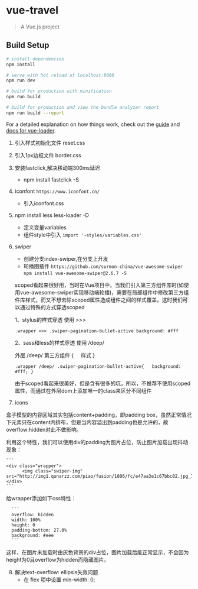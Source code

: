 # vue-travel

> A Vue.js project

## Build Setup

``` bash
# install dependencies
npm install

# serve with hot reload at localhost:8080
npm run dev

# build for production with minification
npm run build

# build for production and view the bundle analyzer report
npm run build --report
```

For a detailed explanation on how things work, check out the [guide](http://vuejs-templates.github.io/webpack/) and [docs for vue-loader](http://vuejs.github.io/vue-loader).

1. 引入样式初始化文件 reset.css

2. 引入1px边框文件 border.css

3. 安装fastclick,解决移动端300ms延迟  
   - npm install fastclick -S
  
4. iconfont `https://www.iconfont.cn/`
   - 引入iconfont.css

5. npm install less less-loader -D
   - 定义变量variables
   - 组件style中引入 `import '~styles/variables.css'`

6. swiper
   - 创建分支index-swiper,在分支上开发
   - 轮播图插件 `https://github.com/surmon-china/vue-awesome-swiper`
    `npm install vue-awesome-swiper@2.6.7 -S`
    
    scoped看起来很好用，当时在Vue项目中，当我们引入第三方组件库时(如使用vue-awesome-swiper实现移动端轮播)，需要在局部组件中修改第三方组件库样式，而又不想去除scoped属性造成组件之间的样式覆盖。这时我们可以通过特殊的方式穿透scoped
    
    1、stylus的样式穿透 使用 >>>
       
    `.wrapper >>> .swiper-pagination-bullet-active
     background: #fff`
     
    2、sass和less的样式穿透 使用 /deep/
    
    外层 /deep/ 第三方组件 {
        样式
    }
    
    `.wrapper /deep/ .swiper-pagination-bullet-active{
      background: #fff;
    }`
    
    由于scoped看起来很美好，但是含有很多的坑，所以，不推荐不使用scoped属性，而通过在外层dom上添加唯一的class来区分不同组件
    
7. icons
  
  盒子模型的内容区域其实包括content+padding，即padding box，虽然正常情况下元素只在content内排布，但是当内容溢出到padding也是允许的，故overflow:hidden对此不做影响。
  
  利用这个特性，我们可以使用div的padding为图片占位，防止图片加载出现抖动现象：
  
    ```
    <div class="wrapper">
          <img class="swiper-img" src="http://img1.qunarzz.com/piao/fusion/1806/fc/e47aa3e1c67bbc02.jpg_750x200_0f3eecf8.jpg"/>
    </div>
    ```
  给wrapper添加如下css特性：
  
      ```
      overflow: hidden
      width: 100%
      height: 0
      padding-bottom: 27.0%
      background: #eee
      ```
  这样，在图片未加载时由灰色背景的div占位，图片加载后能正常显示，不会因为height为0且overflow为hidden而隐藏图片。

  
8. 解决text-overflow: ellipsis失效问题
   - 在 flex 项中设置 min-width: 0;

